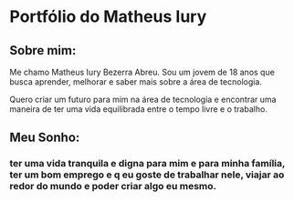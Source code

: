<!DOCTYPE html>
<html lang="pt-br">
<head>
    <meta charset="UTF-8">
    <meta name="viewport" content="width=device-width, initial-scale=1.0">
    <title>Portfólio</title>
</head>
<body>
    <h1>Portfólio do Matheus Iury</h1>
    <h2>Sobre mim:</h2>
    <p>Me chamo Matheus Iury Bezerra Abreu. Sou um jovem de 18 anos que busca aprender, melhorar e saber mais sobre a área de tecnologia.</p>
    <p>Quero criar um futuro para mim na área de tecnologia e encontrar uma maneira de ter uma vida equilibrada entre o tempo livre e o trabalho.</p>
    <h2>Meu Sonho:
   <h3><p>ter uma vida tranquila e digna para mim e para minha família, ter um bom emprego e q eu goste de trabalhar nele, viajar ao redor do mundo e poder criar algo eu mesmo.</p>
</body>
</html>
